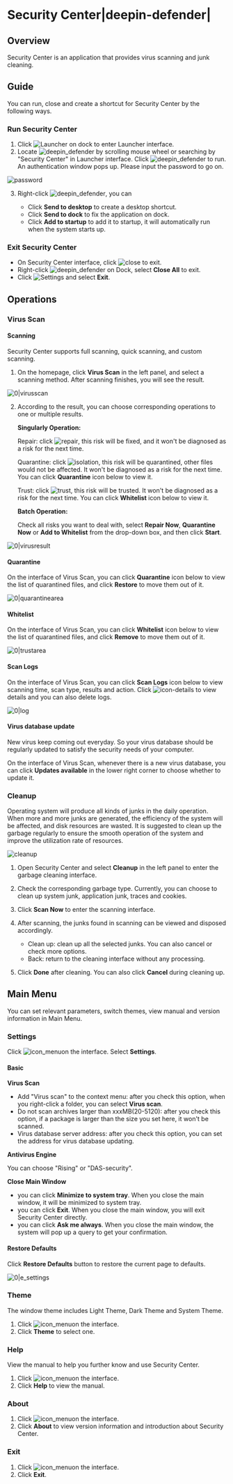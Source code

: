 # Security Center|deepin-defender|

## Overview 

Security Center is an application that provides virus scanning and junk cleaning.

## Guide

You can run, close and create a shortcut for Security Center by the following ways.

### Run Security Center

1. Click ![Launcher](../common/deepin_launcher.svg) on dock to enter Launcher interface.
2. Locate ![deepin_defender](../common/deepin_defender.svg) by scrolling mouse wheel or searching by "Security Center" in Launcher interface. Click ![deepin_defender](../common/deepin_defender.svg) to run. An authentication window pops up. Please input the password to go on.

![password](fig/e_password.png)

3. Right-click ![deepin_defender](../common/deepin_defender.svg), you can

   - Click **Send to desktop** to create a desktop shortcut.
   - Click **Send to dock** to fix the application on dock.
   - Click **Add to startup** to add it to startup, it will automatically run when the system starts up.

### Exit Security Center

- On Security Center interface, click ![close](../common/close.svg) to exit.
- Right-click ![deepin_defender](../common/deepin_defender.svg) on Dock, select **Close All** to exit.
- Click ![Settings](../common/icon_menu.svg) and select **Exit**.

## Operations

### Virus Scan
#### Scanning

Security Center supports full scanning, quick scanning, and custom scanning.

1. On the homepage, click **Virus Scan** in the left panel, and select a scanning method. After scanning finishes, you will see the result.

![0|virusscan](fig/e_virusscan.png)

2. According to the result, you can choose corresponding operations to one or multiple results.

   **Singularly Operation:**

   Repair: click ![repair](../common/repair.svg), this risk will be fixed, and it won't be diagnosed as a risk for the next time.

   Quarantine: click ![isolation](../common/isolation.svg), this risk will be quarantined, other files would not be affected. It won't be diagnosed as a risk for the next time. You can click **Quarantine** icon below to view it. 
   
   Trust: click ![trust](../common/trust.svg), this risk will be trusted. It won't be diagnosed as a risk for the next time. You can click **Whitelist** icon below to view it. 
   
   **Batch Operation:**
   
   Check all risks you want to deal with, select **Repair Now**, **Quarantine Now** or **Add to Whitelist** from the drop-down box, and then click **Start**. 

![0|virusresult](fig/e_virusresult.png)

#### Quarantine
On the interface of Virus Scan, you can click **Quarantine** icon below to view the list of quarantined files, and click **Restore** to move them out of it.

![0|quarantinearea](fig/quarantinearea.png)

#### Whitelist
On the interface of Virus Scan, you can click **Whitelist** icon below to view the list of quarantined files, and click **Remove** to move them out of it.

![0|trustarea](fig/trustarea.png)

#### Scan Logs
On the interface of Virus Scan, you can click **Scan Logs** icon below to view scanning time, scan type, results and action. Click ![icon-details](../common/icon_details.svg) to view details and you can also delete logs.

![0|log](fig/log.png)



#### Virus database update

New virus keep coming out everyday. So your virus database should be regularly updated to satisfy the security needs of your computer.

On the interface of Virus Scan, whenever there is a new virus database, you can click **Updates available** in the lower right corner to choose whether to update it. 



### Cleanup

Operating system will produce all kinds of junks in the daily operation. When more and more junks are generated, the efficiency of the system will be affected, and disk resources are wasted. It is suggested to clean up the garbage regularly to ensure the smooth operation of the system and improve the utilization rate of resources.

![cleanup](fig/e_cleanup.png)



1. Open Security Center and select **Cleanup** in the left panel to enter the garbage cleaning interface.

2. Check the corresponding garbage type. Currently, you can choose to clean up system junk, application junk, traces and cookies.

3. Click **Scan Now** to enter the scanning interface.

4. After scanning, the junks found in scanning can be viewed and disposed accordingly.

   - Clean up: clean up all the selected junks. You can also cancel or check more options.
   - Back: return to the cleaning interface without any processing.

5. Click **Done** after cleaning. You can also click **Cancel** during cleaning up.



## Main Menu

You can set relevant parameters, switch themes, view manual and version information in Main Menu.

### Settings

Click ![icon_menu](../common/icon_menu.svg)on the interface. Select **Settings**.

#### Basic

**Virus Scan**
- Add "Virus scan" to the context menu: after you check this option, when you right-click a folder, you can select **Virus scan**.
- Do not scan archives larger than xxxMB(20-5120): after you check this option, if a package is larger than the size you set here, it won't be scanned.
- Virus database server address: after you check this option, you can set the address for virus database updating.

**Antivirus Engine**

You can choose "Rising" or "DAS-security".

**Close Main Window**
   - you can click **Minimize to system tray**. When you close the main window, it will be minimized to system tray.
   - you can click **Exit**. When you close the main window, you will exit Security Center directly.
   - you can click **Ask me always**. When you close the main window, the system will pop up a query to get your confirmation.

#### Restore Defaults

Click **Restore Defaults** button to restore the current page to defaults.

![0|e_settings](fig/e_settings.png)



### Theme

The window theme includes Light Theme, Dark Theme and System Theme.

1. Click ![icon_menu](../common/icon_menu.svg)on the interface.
2. Click  **Theme** to select one.

### Help

View the manual to help you further know and use Security Center.

1. Click ![icon_menu](../common/icon_menu.svg)on the interface.
2. Click **Help** to view the manual.

### About

1. Click ![icon_menu](../common/icon_menu.svg)on the interface.
2. Click **About** to view version information and introduction about Security Center.

### Exit

1. Click ![icon_menu](../common/icon_menu.svg)on the interface.
2. Click **Exit**.

